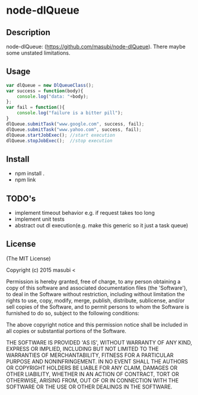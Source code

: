 node-dlQueue
============

## Description

node-dlQueue: (https://github.com/masubi/node-dlQueue).  There maybe some 
unstated limitations.

## Usage
```javascript
var dlQueue = new DlQueueClass();
var success = function(body){
    console.log("data: "+body);
};
var fail = function(){
    console.log("failure is a bitter pill"); 
}
dlQueue.submitTask("www.google.com", success, fail);
dlQueue.submitTask("www.yahoo.com", success, fail);
dlQueue.startJobExec(); //start execution
dlQueue.stopJobExec();  //stop execution
```

## Install

* npm install .
* npm link

## TODO's
*  implement timeout behavior e.g.  if request takes too long
*  implement unit tests
*  abstract out dl execution(e.g.  make this generic so it just a task queue)


## License 

(The MIT License)

Copyright (c) 2015 masubi &lt;

Permission is hereby granted, free of charge, to any person obtaining
a copy of this software and associated documentation files (the
'Software'), to deal in the Software without restriction, including
without limitation the rights to use, copy, modify, merge, publish,
distribute, sublicense, and/or sell copies of the Software, and to
permit persons to whom the Software is furnished to do so, subject to
the following conditions:

The above copyright notice and this permission notice shall be
included in all copies or substantial portions of the Software.

THE SOFTWARE IS PROVIDED 'AS IS', WITHOUT WARRANTY OF ANY KIND,
EXPRESS OR IMPLIED, INCLUDING BUT NOT LIMITED TO THE WARRANTIES OF
MERCHANTABILITY, FITNESS FOR A PARTICULAR PURPOSE AND NONINFRINGEMENT.
IN NO EVENT SHALL THE AUTHORS OR COPYRIGHT HOLDERS BE LIABLE FOR ANY
CLAIM, DAMAGES OR OTHER LIABILITY, WHETHER IN AN ACTION OF CONTRACT,
TORT OR OTHERWISE, ARISING FROM, OUT OF OR IN CONNECTION WITH THE
SOFTWARE OR THE USE OR OTHER DEALINGS IN THE SOFTWARE.
